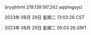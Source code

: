 brysjhhrhl 219.139.197.242 yqqlmgsycl

2023年 08月 29日 星期二 13:03:26 CST

2023年 08月 29日 星期二 05:03:26 GMT
